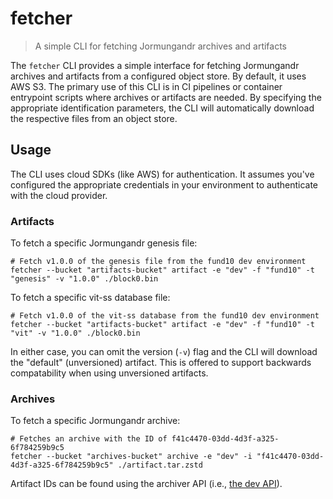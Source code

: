# fetcher

> A simple CLI for fetching Jormungandr archives and artifacts

The `fetcher` CLI provides a simple interface for fetching Jormungandr archives and artifacts from a configured object store.
By default, it uses AWS S3.
The primary use of this CLI is in CI pipelines or container entrypoint scripts where archives or artifacts are needed.
By specifying the appropriate identification parameters, the CLI will automatically download the respective files from an object
store.

## Usage

The CLI uses cloud SDKs (like AWS) for authentication.
It assumes you've configured the appropriate credentials in your environment to authenticate with the cloud provider.

### Artifacts

To fetch a specific Jormungandr genesis file:

```shell
# Fetch v1.0.0 of the genesis file from the fund10 dev environment
fetcher --bucket "artifacts-bucket" artifact -e "dev" -f "fund10" -t "genesis" -v "1.0.0" ./block0.bin
```

To fetch a specific vit-ss database file:

```shell
# Fetch v1.0.0 of the vit-ss database from the fund10 dev environment
fetcher --bucket "artifacts-bucket" artifact -e "dev" -f "fund10" -t "vit" -v "1.0.0" ./block0.bin
```

In either case, you can omit the version (`-v`) flag and the CLI will download the "default" (unversioned) artifact.
This is offered to support backwards compatability when using unversioned artifacts.

### Archives

To fetch a specific Jormungandr archive:

```shell
# Fetches an archive with the ID of f41c4470-03dd-4d3f-a325-6f784259b9c5
fetcher --bucket "archives-bucket" archive -e "dev" -i "f41c4470-03dd-4d3f-a325-6f784259b9c5" ./artifact.tar.zstd
```

Artifact IDs can be found using the archiver API (i.e., [the dev API](https://archiver.dev.projectcatalyst.io/api/v1/archives/)).
